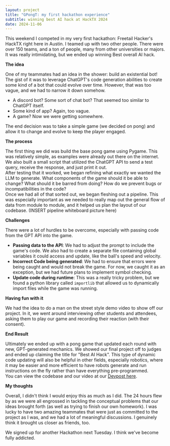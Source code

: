 ```yaml
---
layout: project
title: "GPongT: my first hackathon experience"
subtitle: winning best AI hack at HackTX 2024
date: 2024-11-06
---
```




This weekend I competed in my very first hackathon: Freetail Hacker's HackTX right here in Austin. I teamed up with two other people.
There were over 150 teams, and a ton of people, many from other universities or majors. It was really intimidating, but we ended up winning Best overall AI hack.

**The idea**

One of my teammates had an idea in the shower: build an existential bot! The gist of it was to leverage ChatGPT's code generation abilities to create some kind of a bot that could evolve over time. However, that was too vague, and we had to narrow it down somehow.

- A discord bot? Some sort of chat bot? That seemed too similar to ChatGPT itself.
- Some kind of app? Again, too vague.
- A game? Now we were getting somewhere.

The end decision was to take a simple game (we decided on pong) and allow it to change and evolve to keep the player engaged.

**The process**

The first thing we did was build the base pong game using Pygame. This was relatively simple, as examples were already out there on the internet.  
We also built a small script that utilized the ChatGPT API to send a test query, receive the response, and just print it out.   
After testing that it worked, we began refining what exactly we wanted the LLM to generate. What components of the game should it be able to change? What should it be barred from doing? How do we prevent bugs or incompatibilities in the code?  
Once we had all of that sorted out, we began fleshing out a pipeline. This was especially important as we needed to really map out the general flow of data from module to module, and it helped us plan the layout of our codebase.
(INSERT pipeline whiteboard picture here)

**Challenges**

There were a lot of hurdles to be overcome, especially with passing code from the GPT API into the game.
- **Passing data to the API**: We had to adjust the prompt to include the game's code. We also had to create a separate file containing global variables it could access and update, like the ball's speed and velocity.
- **Incorrect Code being generated**: We had to ensure that errors were being caught and would not break the game. For now, we caught it as an exception, but we had future plans to implement symbol checking.
- **Update code during runtime**: This was a really tricky problem, but we found a python library called `importlib` that allowed us to dynamically import files while the game was running.

**Having fun with it**

We had the idea to do a man on the street style demo video to show off our project.
In it, we went around interviewing other students and attendees, asking them to play our game and recording their reaction (with their consent). 

**End Result**

Ultimately we ended up with a pong game that updated each round with new, GPT-generated mechanics. We showed our final project off to judges and ended up claiming the title for "Best AI Hack".
This type of dynamic code updating will also be helpful in other fields, especially robotics, where it may be easier and more efficient to have robots generate and run instructions on the fly rather than have everything pre-programmed.  
You can view the codebase and our video at our [Devpost here](https://devpost.com/software/gpongt).

**My thoughts**

Overall, I didn't think I would enjoy this as much as I did. The 24 hours flew by as we were all engrossed in tackling the conceptual problems that our ideas brought forth (as well as trying to finish our own homework). I was lucky to have two amazing teammates that were just as committed to the project as I was, and we had a lot of meaningful discussions. I genuinely think it brought us closer as friends, too.

We signed up for another Hackathon next Tuesday. I think we've become fully addicted.

